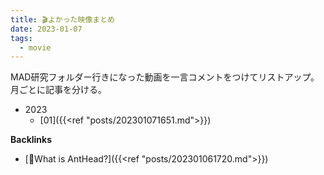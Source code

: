 ```yaml
---
title: 🎬よかった映像まとめ
date: 2023-01-07
tags:
  - movie
---
```


MAD研究フォルダー行きになった動画を一言コメントをつけてリストアップ。月ごとに記事を分ける。

- 2023
  - [01]({{<ref "posts/202301071651.md">}})

**Backlinks**
- [🐜What is AntHead?]({{<ref "posts/202301061720.md">}})